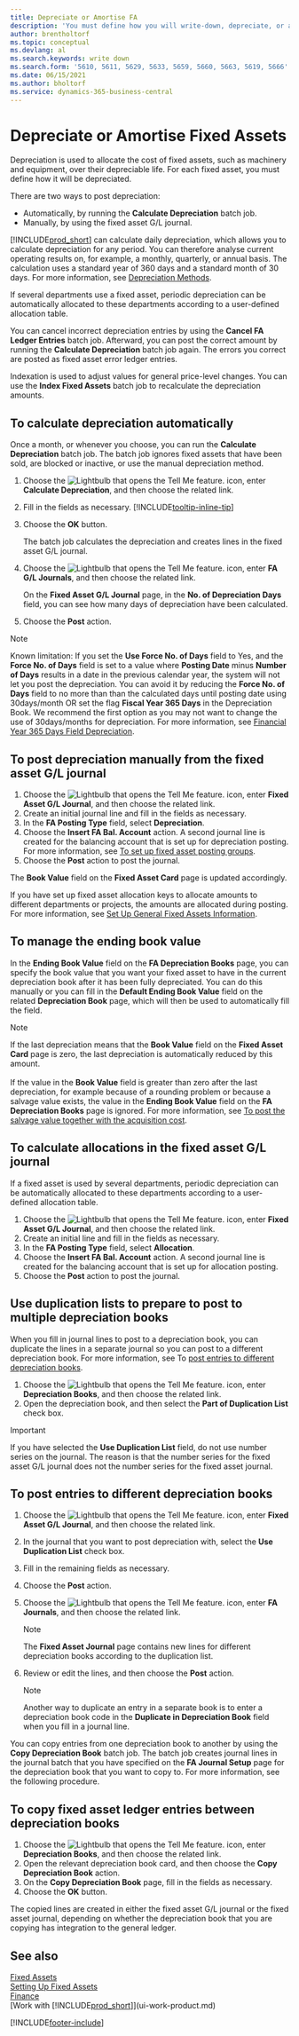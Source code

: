 ```yaml
---
title: Depreciate or Amortise FA
description: 'You must define how you will write-down, depreciate, or amortise each of your fixed assets, such as machinery and equipment, over their depreciable life.'
author: brentholtorf
ms.topic: conceptual
ms.devlang: al
ms.search.keywords: write down
ms.search.form: '5610, 5611, 5629, 5633, 5659, 5660, 5663, 5619, 5666'
ms.date: 06/15/2021
ms.author: bholtorf
ms.service: dynamics-365-business-central
---
```

# Depreciate or Amortise Fixed Assets

Depreciation is used to allocate the cost of fixed assets, such as machinery and equipment, over their depreciable life. For each fixed asset, you must define how it will be depreciated.  

 There are two ways to post depreciation:  

* Automatically, by running the **Calculate Depreciation** batch job.  
* Manually, by using the fixed asset G/L journal.  

[!INCLUDE[prod_short](includes/prod_short.md)] can calculate daily depreciation, which allows you to calculate depreciation for any period. You can therefore analyse current operating results on, for example, a monthly, quarterly, or annual basis. The calculation uses a standard year of 360 days and a standard month of 30 days. For more information, see [Depreciation Methods](fa-depreciation-methods.md).  

If several departments use a fixed asset, periodic depreciation can be automatically allocated to these departments according to a user-defined allocation table.  

You can cancel incorrect depreciation entries by using the **Cancel FA Ledger Entries** batch job. Afterward, you can post the correct amount by running the **Calculate Depreciation** batch job again. The errors you correct are posted as fixed asset error ledger entries.  

Indexation is used to adjust values for general price-level changes. You can use the **Index Fixed Assets** batch job to recalculate the depreciation amounts.  

## To calculate depreciation automatically

Once a month, or whenever you choose, you can run the **Calculate Depreciation** batch job. The batch job ignores fixed assets that have been sold, are blocked or inactive, or use the manual depreciation method.  

1. Choose the ![Lightbulb that opens the Tell Me feature.](media/ui-search/search_small.png "Tell me what you want to do") icon, enter **Calculate Depreciation**, and then choose the related link.  
2. Fill in the fields as necessary. [!INCLUDE[tooltip-inline-tip](includes/tooltip-inline-tip_md.md)]  
3. Choose the **OK** button.  

    The batch job calculates the depreciation and creates lines in the fixed asset G/L journal.

4. Choose the ![Lightbulb that opens the Tell Me feature.](media/ui-search/search_small.png "Tell me what you want to do") icon, enter **FA G/L Journals**, and then choose the related link.  

    On the **Fixed Asset G/L Journal** page, in the **No. of Depreciation Days** field, you can see how many days of depreciation have been calculated.  
5. Choose the **Post** action.  

> [!NOTE]
> Known limitation: If you set the **Use Force No. of Days** field to Yes, and the **Force No. of Days** field is set to a value where **Posting Date** minus **Number of Days** results in a date in the previous calendar year, the system will not let you post the depreciation.
> You can avoid it by reducing the **Force No. of Days** field to no more than than the calculated days until posting date using 30days/month OR set the flag **Fiscal Year 365 Days** in the Depreciation Book.
> We recommend the first option as you may not want to change the use of 30days/months for depreciation. For more information, see [Financial Year 365 Days Field Depreciation](fa-how-setup-depreciation.md#fiscal-year-365-days-field-depreciation).


## To post depreciation manually from the fixed asset G/L journal

1. Choose the ![Lightbulb that opens the Tell Me feature.](media/ui-search/search_small.png "Tell me what you want to do") icon, enter **Fixed Asset G/L Journal**, and then choose the related link.  
2. Create an initial journal line and fill in the fields as necessary.  
3. In the **FA Posting Type** field, select **Depreciation**.  
4. Choose the **Insert FA Bal. Account** action. A second journal line is created for the balancing account that is set up for depreciation posting. For more information, see [To set up fixed asset posting groups](fa-how-setup-general.md#to-set-up-fixed-asset-posting-groups).
5. Choose the **Post** action to post the journal.  

The **Book Value** field on the **Fixed Asset Card** page is updated accordingly.

If you have set up fixed asset allocation keys to allocate amounts to different departments or projects, the amounts are allocated during posting. For more information, see [Set Up General Fixed Assets Information](fa-how-setup-general.md).  

## To manage the ending book value

In the **Ending Book Value** field on the **FA Depreciation Books** page, you can specify the book value that you want your fixed asset to have in the current depreciation book after it has been fully depreciated. You can do this manually or you can fill in the **Default Ending Book Value** field on the related **Depreciation Book** page, which will then be used to automatically fill the field.

> [!NOTE]
> If the last depreciation means that the **Book Value** field on the **Fixed Asset Card** page is zero, the last depreciation is automatically reduced by this amount.<br /><br />
> If the value in the **Book Value** field is greater than zero after the last depreciation,  for example because of a rounding problem or because a salvage value exists, the value in the **Ending Book Value** field on the **FA Depreciation Books** page is ignored. For more information, see [To post the salvage value together with the acquisition cost](fa-how-acquire.md#to-post-the-salvage-value-together-with-the-acquisition-cost).

## To calculate allocations in the fixed asset G/L journal

If a fixed asset is used by several departments, periodic depreciation can be automatically allocated to these departments according to a user-defined allocation table.  

1. Choose the ![Lightbulb that opens the Tell Me feature.](media/ui-search/search_small.png "Tell me what you want to do") icon, enter **Fixed Asset G/L Journal**, and then choose the related link.  
2. Create an initial line and fill in the fields as necessary.
3. In the **FA Posting Type** field, select **Allocation**.  
4. Choose the **Insert FA Bal. Account** action. A second journal line is created for the balancing account that is set up for allocation posting.  
5. Choose the **Post** action to post the journal.  

## Use duplication lists to prepare to post to multiple depreciation books

When you fill in journal lines to post to a depreciation book, you can duplicate the lines in a separate journal so you can post to a different depreciation book. For more information, see To [post entries to different depreciation books](fa-how-depreciate-amortize.md#to-post-entries-to-different-depreciation-books).

1. Choose the ![Lightbulb that opens the Tell Me feature.](media/ui-search/search_small.png "Tell me what you want to do") icon, enter **Depreciation Books**, and then choose the related link.  
2. Open the depreciation book, and then select the **Part of Duplication List** check box.  

> [!IMPORTANT]  
>   If you have selected the **Use Duplication List** field, do not use number series on the journal. The reason is that the number series for the fixed asset G/L journal does not the number series for the fixed asset journal.  

## To post entries to different depreciation books

1. Choose the ![Lightbulb that opens the Tell Me feature.](media/ui-search/search_small.png "Tell me what you want to do") icon, enter **Fixed Asset G/L Journal**, and then choose the related link.  
2. In the journal that you want to post depreciation with, select the **Use Duplication List** check box.  
3. Fill in the remaining fields as necessary.  
4. Choose the **Post** action.  
5. Choose the ![Lightbulb that opens the Tell Me feature.](media/ui-search/search_small.png "Tell me what you want to do") icon, enter **FA Journals**, and then choose the related link.  

    > [!NOTE]  
    >   The **Fixed Asset Journal** page contains new lines for different depreciation books according to the duplication list.  
6. Review or edit the lines, and then choose the **Post** action.  

    > [!NOTE]  
    >   Another way to duplicate an entry in a separate book is to enter a depreciation book code in the **Duplicate in Depreciation Book** field when you fill in a journal line.  

You can copy entries from one depreciation book to another by using the **Copy Depreciation Book** batch job. The batch job creates journal lines in the journal batch that you have specified on the **FA Journal Setup** page for the depreciation book that you want to copy to. For more information, see the following procedure.  

## To copy fixed asset ledger entries between depreciation books

1. Choose the ![Lightbulb that opens the Tell Me feature.](media/ui-search/search_small.png "Tell me what you want to do") icon, enter **Depreciation Books**, and then choose the related link.  
2. Open the relevant depreciation book card, and then choose the **Copy Depreciation Book** action.  
3. On the **Copy Depreciation Book** page, fill in the fields as necessary.  
4. Choose the **OK** button.  

The copied lines are created in either the fixed asset G/L journal or the fixed asset journal, depending on whether the depreciation book that you are copying has integration to the general ledger.  

## See also

[Fixed Assets](fa-manage.md)  
[Setting Up Fixed Assets](fa-setup.md)  
[Finance](finance.md)  
[Work with [!INCLUDE[prod_short](includes/prod_short.md)]](ui-work-product.md)  


[!INCLUDE[footer-include](includes/footer-banner.md)]
